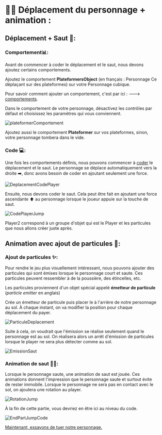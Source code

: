 # 🏃‍♂️ Déplacement du personnage + animation : 
## Déplacement + Saut 🦘: 
### Comportement📊: 
Avant de commencer à coder le déplacement et le saut, nous devons ajoutez certains comportements. 

Ajoutez le comportement **PlateformersObject** (en français : Personnage Ce déplaçant sur des plateformes) sur votre Personnage cubique. 

Pour savoir comment ajouter un comportement, c'est par ici : ---> [comportements](https://github.com/g404-code-gaming/GDevelop_Cour/blob/main/Comportement.md).

Dans le comportement de votre personnage, désactivez les contrôles par défaut et choisissez les paramètres qui vous conviennent.

![plateformerComportement](Images/ComportementPlateformer.png)

Ajoutez aussi le comportement **Plateformer** sur vos plateformes, sinon, votre personnage tombera dans le vide.

### Code 💻: 

Une fois les comportements définis, nous pouvons commencer à [coder](https://github.com/g404-code-gaming/GDevelop_Cour/blob/main/%C3%A9v%C3%A8nements.md) le déplacement et le saut. Le personnage se déplace automatiquement vers la droite ➡️, donc avons besoin de coder en ajoutant seulement une force. 

![DeplacementCodePlayer](Images/DeplacementCodePlayer.jpg)

Ensuite, nous devons coder le saut. Cela peut être fait en ajoutant une force ascendante ⬆️ au personnage lorsque le joueur appuie sur la touche de saut.

![CodePlayerJump](Images/CodePlayerJump.jpg)

Player2 correspond à un groupe d'objet qui est le Player et les particules que nous allons créer juste après.

## Animation avec ajout de particules 🎇: 

### Ajout de particules ✨:

Pour rendre le jeu plus visuellement intéressant, nous pouvons ajouter des particules qui sont émises lorsque le personnage court et saute. Ces particules peuvent ressembler à de la poussière, des étincelles, etc.

Les particules proviennent d'un objet spécial appelé **émetteur de particule** (*particle emitter* en anglais)

Crée un émetteur de particule puis placer le à l'arrière de notre personnage au sol.
À chaque instant, on va modifier la position pour chaque déplacement du payer.

![ParticuleDeplacement](Images/ParticuleDeplacement.png)

Suite à cela, on voudrait que l'émission se réalise seulement quand le personnage est au sol. On réalisera alors un arrêt d'émission de particules lorsque le player ne sera plus détecter comme au sol.

![EmissionSaut](Images/EmissionSaut.png)

### Animation de saut 🏃‍♂️:

Lorsque le personnage saute, une animation de saut est jouée. Ces animations donnent l'impression que le personnage saute et surtout évite de rester immobile.
Lorsque le personnage ne sera pas en contact avec le sol, on ajoutera une rotation au player.

![RotationJump](Images/RotationJump.png)

À la fin de cette partie, vous devriez en être ici au niveau du code.

![EndPartJumpCode](Images/EndPartJumpCode.png)

[Maintenant, essayons de tuer notre personnage.](https://github.com/g404-code-gaming/GeometryDash_CodeGaming/blob/main/Création-Du-Jeu/03_Tuer%20notre%20personnage.md)

